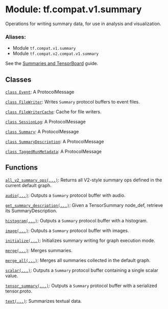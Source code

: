 <div itemscope itemtype="http://developers.google.com/ReferenceObject">
<meta itemprop="name" content="tf.compat.v1.summary" />
<meta itemprop="path" content="Stable" />
</div>

# Module: tf.compat.v1.summary

Operations for writing summary data, for use in analysis and visualization.

### Aliases:

* Module `tf.compat.v1.summary`
* Module `tf.compat.v2.compat.v1.summary`

<!-- Placeholder for "Used in" -->

See the [Summaries and
TensorBoard](https://www.tensorflow.org/guide/summaries_and_tensorboard) guide.

## Classes

[`class Event`](../../../tf/Event.md): A ProtocolMessage

[`class FileWriter`](../../../tf/summary/FileWriter.md): Writes `Summary` protocol buffers to event files.

[`class FileWriterCache`](../../../tf/summary/FileWriterCache.md): Cache for file writers.

[`class SessionLog`](../../../tf/SessionLog.md): A ProtocolMessage

[`class Summary`](../../../tf/Summary.md): A ProtocolMessage

[`class SummaryDescription`](../../../tf/summary/SummaryDescription.md): A ProtocolMessage

[`class TaggedRunMetadata`](../../../tf/summary/TaggedRunMetadata.md): A ProtocolMessage

## Functions

[`all_v2_summary_ops(...)`](../../../tf/summary/all_v2_summary_ops.md): Returns all V2-style summary ops defined in the current default graph.

[`audio(...)`](../../../tf/summary/audio.md): Outputs a `Summary` protocol buffer with audio.

[`get_summary_description(...)`](../../../tf/summary/get_summary_description.md): Given a TensorSummary node_def, retrieve its SummaryDescription.

[`histogram(...)`](../../../tf/summary/histogram.md): Outputs a `Summary` protocol buffer with a histogram.

[`image(...)`](../../../tf/summary/image.md): Outputs a `Summary` protocol buffer with images.

[`initialize(...)`](../../../tf/summary/initialize.md): Initializes summary writing for graph execution mode.

[`merge(...)`](../../../tf/summary/merge.md): Merges summaries.

[`merge_all(...)`](../../../tf/summary/merge_all.md): Merges all summaries collected in the default graph.

[`scalar(...)`](../../../tf/summary/scalar.md): Outputs a `Summary` protocol buffer containing a single scalar value.

[`tensor_summary(...)`](../../../tf/summary/tensor_summary.md): Outputs a `Summary` protocol buffer with a serialized tensor.proto.

[`text(...)`](../../../tf/summary/text.md): Summarizes textual data.

